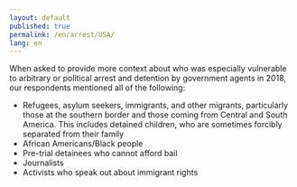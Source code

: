 ```yaml
---
layout: default
published: true
permalink: /en/arrest/USA/
lang: en
---
```


When asked to provide more context about who was especially vulnerable to arbitrary or political arrest and detention by government agents in 2018, our respondents mentioned all of the following:
-	Refugees, asylum seekers, immigrants, and other migrants, particularly those at the southern border and those coming from Central and South America. This includes detained children, who are sometimes forcibly separated from their family
-	African Americans/Black people
-	Pre-trial detainees who cannot afford bail
-	Journalists
-	Activists who speak out about immigrant rights

